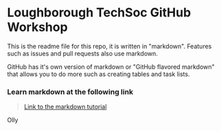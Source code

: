 # Loughborough TechSoc GitHub Workshop

This is the readme file for this repo, it is written in "markdown". Features such as issues and pull requests also use markdown.

GitHub has it's own version of markdown or "GitHub flavored markdown" that allows you to do more such as creating tables and task lists.

### Learn markdown at the following link

> [Link to the markdown tutorial](https://guides.github.com/features/mastering-markdown/)

Olly
